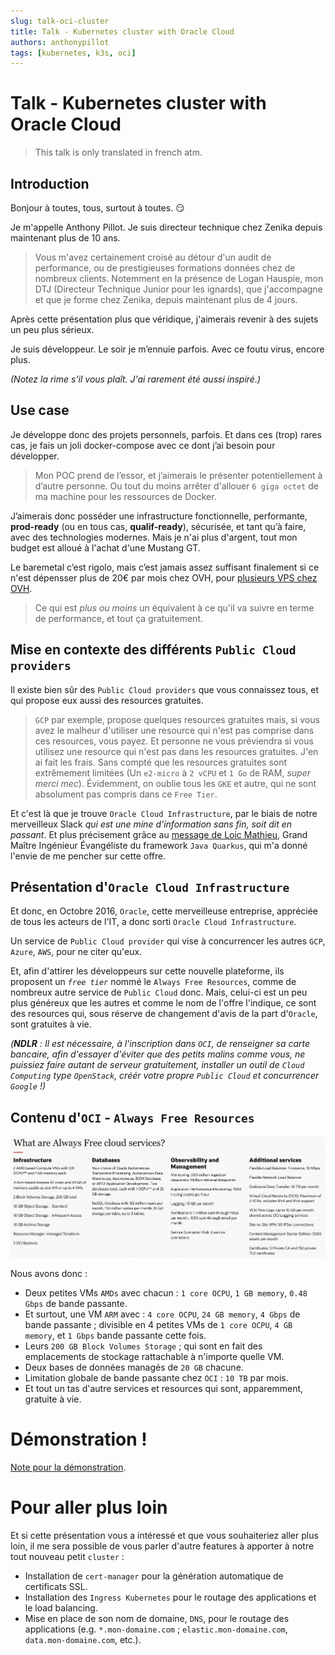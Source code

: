 ```yaml
---
slug: talk-oci-cluster
title: Talk - Kubernetes cluster with Oracle Cloud
authors: anthonypillot
tags: [kubernetes, k3s, oci]
---
```


# Talk - Kubernetes cluster with Oracle Cloud

> This talk is only translated in french atm.

## Introduction

Bonjour à toutes, tous, surtout à toutes. 😏

Je m'appelle Anthony Pillot. Je suis directeur technique chez Zenika depuis maintenant plus de 10 ans.

> Vous m'avez certainement croisé au détour d'un audit de performance, ou de prestigieuses formations données chez de nombreux clients. Notemment en la présence de Logan Hauspie, mon DTJ (Directeur Technique Junior pour les ignards), que j'accompagne et que je forme chez Zenika, depuis maintenant plus de 4 jours.

Après cette présentation plus que véridique, j'aimerais revenir à des sujets un peu plus sérieux.

Je suis développeur. Le soir je m’ennuie parfois. Avec ce foutu virus, encore plus.

_(Notez la rime s’il vous plaît. J'ai rarement été aussi inspiré.)_

## Use case

Je développe donc des projets personnels, parfois. Et dans ces (trop) rares cas, je fais un joli docker-compose avec ce dont j’ai besoin pour développer.

> Mon POC prend de l’essor, et j’aimerais le présenter potentiellement à d’autre personne. Ou tout du moins arrêter d'allouer `6 giga octet` de ma machine pour les ressources de Docker.

J’aimerais donc posséder une infrastructure fonctionnelle, performante, **prod-ready** (ou en tous cas, **qualif-ready**), sécurisée, et tant qu’à faire, avec des technologies modernes. Mais je n'ai plus d'argent, tout mon budget est alloué à l'achat d'une Mustang GT.

Le baremetal c’est rigolo, mais c’est jamais assez suffisant finalement si ce n'est dépensser plus de 20€ par mois chez OVH, pour [plusieurs VPS chez OVH](https://www.ovhcloud.com/fr/vps/).

> Ce qui est _plus ou moins_ un équivalent à ce qu'il va suivre en terme de performance, et tout ça gratuitement.

## Mise en contexte des différents `Public Cloud providers`

Il existe bien sûr des `Public Cloud providers` que vous connaissez tous, et qui propose eux aussi des resources gratuites.

> `GCP` par exemple, propose quelques resources gratuites mais, si vous avez le malheur d'utiliser une resource qui n'est pas comprise dans ces resources, vous payez. Et personne ne vous préviendra si vous utilisez une resource qui n'est pas dans les resources gratuites. J'en ai fait les frais. Sans compté que les resources gratuites sont extrêmement limitées (Un `e2-micro` à `2 vCPU` et `1 Go` de RAM, _super merci mec_). Évidemment, on oublie tous les `GKE` et autre, qui ne sont absolument pas compris dans ce `Free Tier`.

Et c'est là que je trouve `Oracle Cloud Infrastructure`, par le biais de notre merveilleux Slack _qui est une mine d'information sans fin, soit dit en passant_. Et plus précisement grâce au [message de Loic Mathieu](https://zenika.slack.com/archives/G01HZ4T67AB/p1622035254013500), Grand Maître Ingénieur Évangéliste du framework `Java Quarkus`, qui m'a donné l'envie de me pencher sur cette offre.

## Présentation d'`Oracle Cloud Infrastructure`

Et donc, en Octobre 2016, `Oracle`, cette merveilleuse entreprise, appréciée de tous les acteurs de l'IT, a donc sorti `Oracle Cloud Infrastructure`.

Un service de `Public Cloud provider` qui vise à concurrencer les autres `GCP`, `Azure`, `AWS`, pour ne citer qu'eux.

Et, afin d'attirer les développeurs sur cette nouvelle plateforme, ils proposent un _`free tier`_ nommé le `Always Free Resources`, comme de nombreux autre service de `Public Cloud` donc. Mais, celui-ci est un peu plus généreux que les autres et comme le nom de l'offre l'indique, ce sont des resources qui, sous réserve de changement d'avis de la part d'`Oracle`, sont gratuites à vie.

_(**NDLR** : Il est nécessaire, à l'inscription dans `OCI`, de renseigner sa carte bancaire, afin d'essayer d'éviter que des petits malins comme vous, ne puissiez faire autant de serveur gratuitement, installer un outil de `Cloud Computing` type `OpenStack`, créér votre propre `Public Cloud` et concurrencer `Google` !)_

## Contenu d'`OCI` - `Always Free Resources`

![oci-always-free-resources](./oci-always-free-resources.png)

Nous avons donc :

- Deux petites VMs `AMDs` avec chacun : `1 core OCPU`, `1 GB memory`, `0.48 Gbps` de bande passante.
- Et surtout, une VM `ARM` avec : `4 core OCPU`, `24 GB memory`, `4 Gbps` de bande passante ; divisible en 4 petites VMs de `1 core OCPU`, `4 GB memory`, et `1 Gbps` bande passante cette fois.
- Leurs `200 GB Block Volumes Storage` ; qui sont en fait des emplacements de stockage rattachable à n'importe quelle VM.
- Deux bases de données managés de `20 GB` chacune.
- Limitation globale de bande passante chez `OCI` : `10 TB` par mois.
- Et tout un tas d'autre services et resources qui sont, apparemment, gratuite à vie.

# Démonstration !

[Note pour la démonstration](@site/docs/kubernetes/get-started-with-k3s.md).

# Pour aller plus loin

Et si cette présentation vous a intéressé et que vous souhaiteriez aller plus loin, il me sera possible de vous parler d'autre features à apporter à notre tout nouveau petit `cluster` :

- Installation de `cert-manager` pour la génération automatique de certificats SSL.
- Installation des `Ingress Kubernetes` pour le routage des applications et le load balancing.
- Mise en place de son nom de domaine, `DNS`, pour le routage des applications (e.g. `*.mon-domaine.com` ; `elastic.mon-domaine.com`, `data.mon-domaine.com`, etc.).
